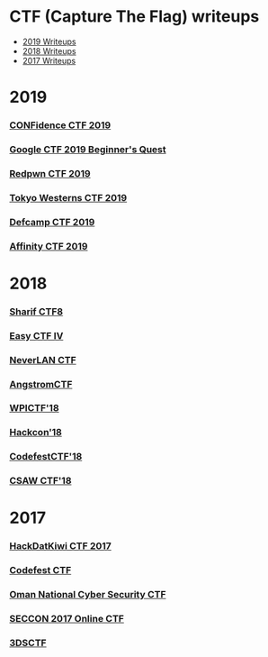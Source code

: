 # CTF (Capture The Flag) writeups

- [2019 Writeups](#2019)
- [2018 Writeups](#2018)
- [2017 Writeups](#2017)


# 2019
### [CONFidence CTF 2019](https://github.com/wr47h/CTF-Writeups/tree/master/2019/CONFidence%20CTF%202019/)
### [Google CTF 2019 Beginner's Quest](https://github.com/wr47h/CTF-Writeups/tree/master/2019/GoogleCTF_Beginners_2019)
### [Redpwn CTF 2019](https://github.com/wr47h/CTF-Writeups/tree/master/2019/Redpwn%20CTF%202019)
### [Tokyo Westerns CTF 2019](https://github.com/wr47h/CTF-Writeups/tree/master/2019/Tokyo%20Westerns%20CTF%202019)
### [Defcamp CTF 2019](https://github.com/wr47h/CTF-Writeups/tree/master/2019/Defcamp%20CTF%202019)
### [Affinity CTF 2019](https://github.com/wr47h/CTF-Writeups/tree/master/2019/Affinity%20CTF%202019)

# 2018
### [Sharif CTF8](https://github.com/wr47h/CTF-Writeups/tree/master/2018/Sharif%20CTF8)
### [Easy CTF IV](https://github.com/wr47h/CTF-Writeups/tree/master/2018/Easy%20CTF%20IV1)
### [NeverLAN CTF](https://github.com/wr47h/CTF-Writeups/tree/master/2018/NeverLAN%20CTF%202018)
### [AngstromCTF](https://github.com/wr47h/CTF-Writeups/tree/master/2018/AngstromCTF)
### [WPICTF'18](https://github.com/wr47h/CTF-Writeups/tree/master/2018/WPICTF'18)
### [Hackcon'18](https://github.com/wr47h/CTF-Writeups/tree/master/2018/Hackcon'18)
### [CodefestCTF'18](https://github.com/wr47h/CTF-Writeups/tree/master/2018/CodefestCTF'18)
### [CSAW CTF'18](https://github.com/wr47h/CTF-Writeups/tree/master/2018/CSAW%20CTF'18)

# 2017
### [HackDatKiwi CTF 2017](https://github.com/wr47h/CTF-Writeups/tree/master/2017/HackDatKiwi_CTF)
### [Codefest CTF](https://github.com/wr47h/CTF-Writeups/tree/master/2017/Codefest_CTF)
### [Oman National Cyber Security CTF](https://github.com/wr47h/CTF-Writeups/tree/master/2017/OmanNationalCyberSecurityCTFQuals)
### [SECCON 2017 Online CTF](https://github.com/wr47h/CTF-Writeups/tree/master/2017/SECCON%202017%20Online%20CTF)
### [3DSCTF](https://github.com/wr47h/CTF-Writeups/tree/master/2017/3DSCTF)
